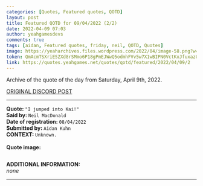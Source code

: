 ```yaml
---
categories: [Quotes, Featured quotes, QOTD]
layout: post
title: Featured QOTD for 09/04/2022 (2/2)
date: 2022-04-09 07:03
author: yeahgamesdevs
comments: true
tags: [aidan, Featured quotes, friday, neil, QOTD, Quotes]
image: https://yeaharchives.files.wordpress.com/2022/04/image-58.png?w=409
token: QmAcmTSXriESZXd8rSMmo6P18gPmEJWwQ5odmhFVv5w7X1wBIPN0VctKxJfuxazUgHj136yz7htifRimzOSvjBLRXaHUcVX8vM1nt9dC2UBxaMbNALcM5o3z9YUPODoIoZPOGLNVIzAa
link: https://quotes.yeahgames.net/quotes/qotd/featured/2022/04/09/2
---
```

<!-- wp:paragraph -->
<p>Archive of the quote of the day from Saturday, April 9th, 2022. </p>
<!-- /wp:paragraph -->

<!-- wp:buttons {"layout":{"type":"flex","justifyContent":"left"}} -->
<div class="wp-block-buttons"><!-- wp:button {"textColor":"vivid-cyan-blue","align":"center","style":{"border":{"radius":"18px"}},"className":"is-style-fill"} -->
<div class="wp-block-button aligncenter is-style-fill"><a class="wp-block-button__link has-vivid-cyan-blue-color has-text-color wp-element-button" href="https://discord.com/channels/887052880782176266/958100064079839303/962536122095894569" style="border-radius:18px;">ORIGINAL DISCORD POST</a></div>
<!-- /wp:button --></div>
<!-- /wp:buttons -->

<!-- wp:separator {"align":"center","className":"is-style-wide"} -->
<hr class="wp-block-separator aligncenter has-alpha-channel-opacity is-style-wide" />
<!-- /wp:separator -->

<!-- wp:paragraph -->
<p><strong>Quote: </strong><code>"I jumped into Kai!"</code><br><strong>Said by: </strong><code>Neil MacDonald</code><br><strong>Date of registration: </strong><code>08/04/2022</code> <br><strong>Submitted by: </strong><code>Aidan Kuhn</code><br><strong>CONTEXT: </strong><code>Unknown.</code><br><br><strong>Quote image:</strong></p>
<!-- /wp:paragraph -->

<!-- wp:image {"id":332,"sizeSlug":"large","linkDestination":"none"} -->
<figure class="wp-block-image size-large"><img src="https://yeaharchives.files.wordpress.com/2022/04/image-58.png?w=409" alt="" class="wp-image-332" /></figure>
<!-- /wp:image -->

<!-- wp:paragraph -->
<p><strong>ADDITIONAL INFORMATION:</strong><br><em>none</em></p>
<!-- /wp:paragraph -->

<!-- wp:separator {"className":"is-style-wide"} -->
<hr class="wp-block-separator has-alpha-channel-opacity is-style-wide" />
<!-- /wp:separator -->
